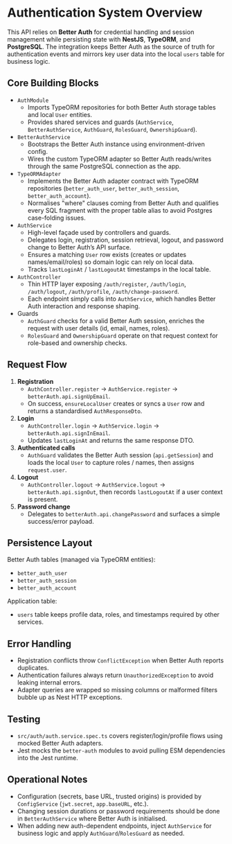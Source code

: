 # Authentication System Overview

This API relies on **Better Auth** for credential handling and session management while persisting state with **NestJS**, **TypeORM**, and **PostgreSQL**. The integration keeps Better Auth as the source of truth for authentication events and mirrors key user data into the local `users` table for business logic.

## Core Building Blocks

- `AuthModule`
  - Imports TypeORM repositories for both Better Auth storage tables and local `User` entities.
  - Provides shared services and guards (`AuthService`, `BetterAuthService`, `AuthGuard`, `RolesGuard`, `OwnershipGuard`).
- `BetterAuthService`
  - Bootstraps the Better Auth instance using environment-driven config.
  - Wires the custom TypeORM adapter so Better Auth reads/writes through the same PostgreSQL connection as the app.
- `TypeORMAdapter`
  - Implements the Better Auth adapter contract with TypeORM repositories (`better_auth_user`, `better_auth_session`, `better_auth_account`).
  - Normalises "where" clauses coming from Better Auth and qualifies every SQL fragment with the proper table alias to avoid Postgres case-folding issues.
- `AuthService`
  - High-level façade used by controllers and guards.
  - Delegates login, registration, session retrieval, logout, and password change to Better Auth’s API surface.
  - Ensures a matching `User` row exists (creates or updates names/email/roles) so domain logic can rely on local data.
  - Tracks `lastLoginAt` / `lastLogoutAt` timestamps in the local table.
- `AuthController`
  - Thin HTTP layer exposing `/auth/register`, `/auth/login`, `/auth/logout`, `/auth/profile`, `/auth/change-password`.
  - Each endpoint simply calls into `AuthService`, which handles Better Auth interaction and response shaping.
- Guards
  - `AuthGuard` checks for a valid Better Auth session, enriches the request with user details (id, email, names, roles).
  - `RolesGuard` and `OwnershipGuard` operate on that request context for role-based and ownership checks.

## Request Flow

1. **Registration**
   - `AuthController.register` → `AuthService.register` → `betterAuth.api.signUpEmail`.
   - On success, `ensureLocalUser` creates or syncs a `User` row and returns a standardised `AuthResponseDto`.
2. **Login**
   - `AuthController.login` → `AuthService.login` → `betterAuth.api.signInEmail`.
   - Updates `lastLoginAt` and returns the same response DTO.
3. **Authenticated calls**
   - `AuthGuard` validates the Better Auth session (`api.getSession`) and loads the local `User` to capture roles / names, then assigns `request.user`.
4. **Logout**
   - `AuthController.logout` → `AuthService.logout` → `betterAuth.api.signOut`, then records `lastLogoutAt` if a user context is present.
5. **Password change**
   - Delegates to `betterAuth.api.changePassword` and surfaces a simple success/error payload.

## Persistence Layout

Better Auth tables (managed via TypeORM entities):

- `better_auth_user`
- `better_auth_session`
- `better_auth_account`

Application table:

- `users` table keeps profile data, roles, and timestamps required by other services.

## Error Handling

- Registration conflicts throw `ConflictException` when Better Auth reports duplicates.
- Authentication failures always return `UnauthorizedException` to avoid leaking internal errors.
- Adapter queries are wrapped so missing columns or malformed filters bubble up as Nest HTTP exceptions.

## Testing

- `src/auth/auth.service.spec.ts` covers register/login/profile flows using mocked Better Auth adapters.
- Jest mocks the `better-auth` modules to avoid pulling ESM dependencies into the Jest runtime.

## Operational Notes

- Configuration (secrets, base URL, trusted origins) is provided by `ConfigService` (`jwt.secret`, `app.baseURL`, etc.).
- Changing session durations or password requirements should be done in `BetterAuthService` where Better Auth is initialised.
- When adding new auth-dependent endpoints, inject `AuthService` for business logic and apply `AuthGuard`/`RolesGuard` as needed.
